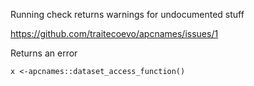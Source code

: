 Running check returns warnings for undocumented stuff


https://github.com/traitecoevo/apcnames/issues/1


Returns an error
```
x <-apcnames::dataset_access_function()
```




